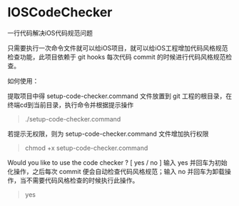 # IOSCodeChecker
一行代码解决iOS代码规范问题

只需要执行一次命令文件就可以给iOS项目，就可以给iOS工程增加代码风格规范检查功能，此项目依赖于 git hooks 每次代码 commit 的时候进行代码风格规范检查。

如何使用：

提取项目中得 setup-code-checker.command 文件放置到 git 工程的根目录，在终端cd到当前目录，执行命令并根据提示操作

> ./setup-code-checker.command

若提示无权限，则为 setup-code-checker.command 文件增加执行权限

> chmod +x setup-code-checker.command

Would you like to use the code checker ? [ yes / no ] 输入 yes 并回车为初始化操作，之后每次 commit 便会自动检查代码风格规范；输入 no 并回车为卸载操作，当不需要代码风格检查的时候执行此操作。

> yes


